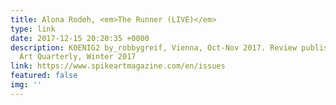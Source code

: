 ```yaml
---
title: Alona Rodeh, <em>The Runner (LIVE)</em>
type: link
date: 2017-12-15 20:20:35 +0000
description: KOENIG2 by_robbygreif, Vienna, Oct-Nov 2017. Review published in Spike
  Art Quarterly, Winter 2017
link: https://www.spikeartmagazine.com/en/issues
featured: false
img: ''
---
```

